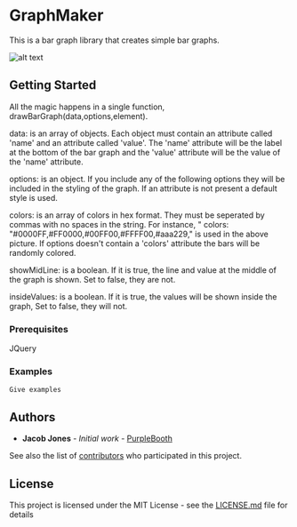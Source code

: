 # GraphMaker

This is a bar graph library that creates simple bar graphs. 

![alt text](https://imgur.com/a/2jjurwT)
## Getting Started

All the magic happens in a single function, drawBarGraph(data,options,element).

data: is an array of objects. Each object must contain an attribute called 'name' and an attribute called 'value'. 
The 'name' attribute will be the label at the bottom of the bar graph and the 'value' attribute will be the value 
of the 'name' attribute.  

options: is an object. If you include any of the following options they will be included in the styling of the graph. 
If an attribute is not present a default style is used. 

  colors: is an array of colors in hex format. They must be seperated by commas with no spaces in the string. For instance,
  " colors: "#0000FF,#FF0000,#00FF00,#FFFF00,#aaa229," is used in the above picture. If options doesn't contain a 'colors' 
  attribute the bars will be randomly colored.
  
  showMidLine: is a boolean. If it is true, the line and value at the middle of the graph is shown. Set to false, they are not. 
		
  insideValues: is a boolean. If it is true, the values will be shown inside the graph, Set to false, they will not. 


### Prerequisites

JQuery



### Examples

```
Give examples
```

## Authors

* **Jacob Jones** - *Initial work* - [PurpleBooth](https://github.com/PurpleBooth)

See also the list of [contributors](https://github.com/your/project/contributors) who participated in this project.

## License

This project is licensed under the MIT License - see the [LICENSE.md](LICENSE.md) file for details

